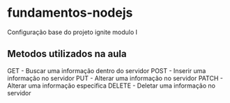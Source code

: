 # fundamentos-nodejs
Configuração base do projeto ignite modulo I

## Metodos utilizados na aula

GET - Buscar uma informação dentro do servidor
POST - Inserir uma informação no servidor 
PUT - Alterar uma informação no servidor 
PATCH - Alterar uma informação especifica
DELETE - Deletar uma informação no servidor

